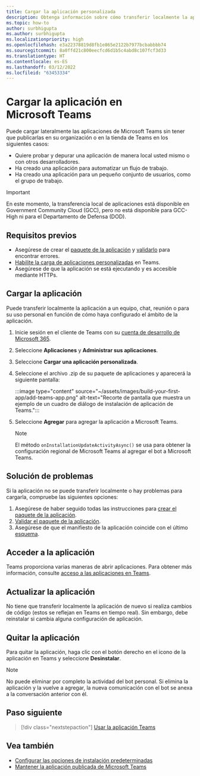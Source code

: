 ```yaml
---
title: Cargar la aplicación personalizada
description: Obtenga información sobre cómo transferir localmente la aplicación en Microsoft Teams. La transferencia local es común al probar y depurar una aplicación durante el desarrollo.
ms.topic: how-to
author: surbhigupta
ms.author: surbhigupta
ms.localizationpriority: high
ms.openlocfilehash: e3a22378819d8fb1e865e2122b7977bcbabbbb74
ms.sourcegitcommit: 8a0ffd21c800eecfcd6d1b5c4abd8c107fcf3d33
ms.translationtype: HT
ms.contentlocale: es-ES
ms.lasthandoff: 03/12/2022
ms.locfileid: "63453334"
---
```

# <a name="upload-your-app-in-microsoft-teams"></a>Cargar la aplicación en Microsoft Teams

Puede cargar lateralmente las aplicaciones de Microsoft Teams sin tener que publicarlas en su organización o en la tienda de Teams en los siguientes casos:

* Quiere probar y depurar una aplicación de manera local usted mismo o con otros desarrolladores.
* Ha creado una aplicación para automatizar un flujo de trabajo.
* Ha creado una aplicación para un pequeño conjunto de usuarios, como el grupo de trabajo.

> [!IMPORTANT]
> En este momento, la transferencia local de aplicaciones está disponible en Government Community Cloud (GCC), pero no está disponible para GCC-High ni para el Departamento de Defensa (DOD).

## <a name="prerequisites"></a>Requisitos previos

* Asegúrese de crear el [paquete de la aplicación](~/concepts/build-and-test/apps-package.md) y [validarlo](https://dev.teams.microsoft.com/appvalidation.html) para encontrar errores.
* [Habilite la carga de aplicaciones personalizadas](~/concepts/build-and-test/prepare-your-o365-tenant.md#enable-custom-teams-apps-and-turn-on-custom-app-uploading) en Teams.
* Asegúrese de que la aplicación se está ejecutando y es accesible mediante HTTPs.

## <a name="upload-your-app"></a>Cargar la aplicación

Puede transferir localmente la aplicación a un equipo, chat, reunión o para su uso personal en función de cómo haya configurado el ámbito de la aplicación.

1. Inicie sesión en el cliente de Teams con su [cuenta de desarrollo de Microsoft 365](~/build-your-first-app/build-and-run.md#prerequisites).
1. Seleccione **Aplicaciones** y **Administrar sus aplicaciones**.
1. Seleccione **Cargar una aplicación personalizada**.
1. Seleccione el archivo .zip de su paquete de aplicaciones y aparecerá la siguiente pantalla:

    :::image type="content" source="~/assets/images/build-your-first-app/add-teams-app.png" alt-text="Recorte de pantalla que muestra un ejemplo de un cuadro de diálogo de instalación de aplicación de Teams.":::

1. Seleccione **Agregar** para agregar la aplicación a Microsoft Teams.

    > [!NOTE]
    > El método `onInstallationUpdateActivityAsync()` se usa para obtener la configuración regional de Microsoft Teams al agregar el bot a Microsoft Teams.

## <a name="troubleshooting"></a>Solución de problemas

Si la aplicación no se puede transferir localmente o hay problemas para cargarla, compruebe las siguientes opciones:

1. Asegúrese de haber seguido todas las instrucciones para [crear el paquete de la aplicación](../../concepts/build-and-test/apps-package.md).
1. [Validar el paquete de la aplicación](https://dev.teams.microsoft.com/appvalidation.html).
1. Asegúrese de que el manifiesto de la aplicación coincide con el último [esquema](../../resources/schema/manifest-schema.md).

## <a name="access-your-app"></a>Acceder a la aplicación

Teams proporciona varias maneras de abrir aplicaciones. Para obtener más información, consulte [acceso a las aplicaciones en Teams](https://support.microsoft.com/office/access-your-apps-in-teams-0758cb09-9e85-40e7-a974-51df7734646a).

## <a name="update-your-app"></a>Actualizar la aplicación

No tiene que transferir localmente la aplicación de nuevo si realiza cambios de código (estos se reflejan en Teams en tiempo real). Sin embargo, debe reinstalar si cambia alguna configuración de aplicación.

## <a name="remove-your-app"></a>Quitar la aplicación

Para quitar la aplicación, haga clic con el botón derecho en el icono de la aplicación en Teams y seleccione **Desinstalar**.

> [!NOTE]
> No puede eliminar por completo la actividad del bot personal. Si elimina la aplicación y la vuelve a agregar, la nueva comunicación con el bot se anexa a la conversación anterior con él.

## <a name="next-step"></a>Paso siguiente

> [!div class="nextstepaction"]
> [Usar la aplicación Teams](https://support.microsoft.com/office/apps-and-services-cc1fba57-9900-4634-8306-2360a40c665b?ui=en-us&rs=en-us&ad=us)

## <a name="see-also"></a>Vea también

* [Configurar las opciones de instalación predeterminadas](~/concepts/deploy-and-publish/add-default-install-scope.md)
* [Mantener la aplicación publicada de Microsoft Teams](~/concepts/deploy-and-publish/appsource/post-publish/overview.md)
